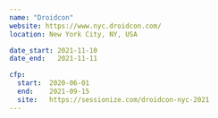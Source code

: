 ```yaml
---
name: "Droidcon"
website: https://www.nyc.droidcon.com/
location: New York City, NY, USA

date_start: 2021-11-10
date_end:   2021-11-11

cfp:
  start:  2020-06-01
  end:    2021-09-15
  site:   https://sessionize.com/droidcon-nyc-2021
---
```


